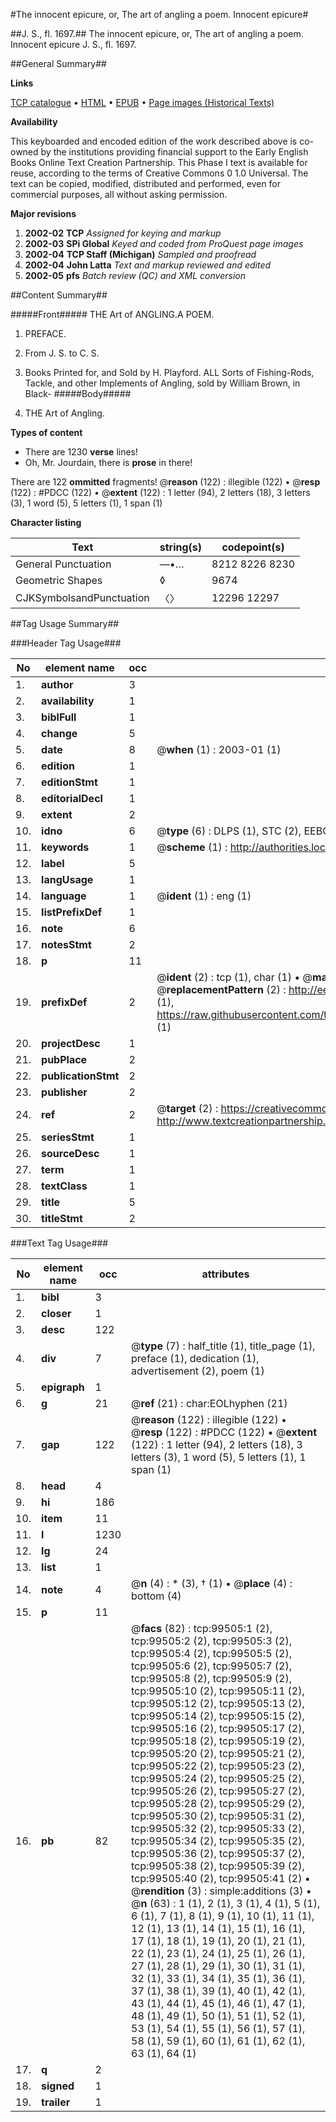 #The innocent epicure, or, The art of angling a poem. Innocent epicure#

##J. S., fl. 1697.##
The innocent epicure, or, The art of angling a poem.
Innocent epicure
J. S., fl. 1697.

##General Summary##

**Links**

[TCP catalogue](http://www.ota.ox.ac.uk/tcp/)  • 
[HTML](http://tei.it.ox.ac.uk/tcp/Texts-HTML/free/A62/A62957.html)  • 
[EPUB](http://tei.it.ox.ac.uk/tcp/Texts-EPUB/free/A62/A62957.epub) • 
[Page images (Historical Texts)](https://data.historicaltexts.jisc.ac.uk/view?pubId=eebo-13429079e&pageId=eebo-13429079e-99505-1)

**Availability**

This keyboarded and encoded edition of the
	       work described above is co-owned by the institutions
	       providing financial support to the Early English Books
	       Online Text Creation Partnership. This Phase I text is
	       available for reuse, according to the terms of Creative
	       Commons 0 1.0 Universal. The text can be copied,
	       modified, distributed and performed, even for
	       commercial purposes, all without asking permission.

**Major revisions**

1. __2002-02__ __TCP__ *Assigned for keying and markup*
1. __2002-03__ __SPi Global__ *Keyed and coded from ProQuest page images*
1. __2002-04__ __TCP Staff (Michigan)__ *Sampled and proofread*
1. __2002-04__ __John Latta__ *Text and markup reviewed and edited*
1. __2002-05__ __pfs__ *Batch review (QC) and XML conversion*

##Content Summary##

#####Front#####
THE Art of ANGLING.A POEM.
1. PREFACE.

1. From J. S. to C. S.

1. Books Printed for, and Sold by H. Playford.
ALL Sorts of Fishing-Rods, Tackle, and other Implements of Angling, sold by William Brown, in Black-
#####Body#####

1. THE Art of Angling.

**Types of content**

  * There are 1230 **verse** lines!
  * Oh, Mr. Jourdain, there is **prose** in there!

There are 122 **ommitted** fragments! 
 @__reason__ (122) : illegible (122)  •  @__resp__ (122) : #PDCC (122)  •  @__extent__ (122) : 1 letter (94), 2 letters (18), 3 letters (3), 1 word (5), 5 letters (1), 1 span (1)

**Character listing**


|Text|string(s)|codepoint(s)|
|---|---|---|
|General Punctuation|—•…|8212 8226 8230|
|Geometric Shapes|◊|9674|
|CJKSymbolsandPunctuation|〈〉|12296 12297|

##Tag Usage Summary##

###Header Tag Usage###

|No|element name|occ|attributes|
|---|---|---|---|
|1.|__author__|3||
|2.|__availability__|1||
|3.|__biblFull__|1||
|4.|__change__|5||
|5.|__date__|8| @__when__ (1) : 2003-01 (1)|
|6.|__edition__|1||
|7.|__editionStmt__|1||
|8.|__editorialDecl__|1||
|9.|__extent__|2||
|10.|__idno__|6| @__type__ (6) : DLPS (1), STC (2), EEBO-CITATION (1), OCLC (1), VID (1)|
|11.|__keywords__|1| @__scheme__ (1) : http://authorities.loc.gov/ (1)|
|12.|__label__|5||
|13.|__langUsage__|1||
|14.|__language__|1| @__ident__ (1) : eng (1)|
|15.|__listPrefixDef__|1||
|16.|__note__|6||
|17.|__notesStmt__|2||
|18.|__p__|11||
|19.|__prefixDef__|2| @__ident__ (2) : tcp (1), char (1)  •  @__matchPattern__ (2) : ([0-9\-]+):([0-9IVX]+) (1), (.+) (1)  •  @__replacementPattern__ (2) : http://eebo.chadwyck.com/downloadtiff?vid=$1&page=$2 (1), https://raw.githubusercontent.com/textcreationpartnership/Texts/master/tcpchars.xml#$1 (1)|
|20.|__projectDesc__|1||
|21.|__pubPlace__|2||
|22.|__publicationStmt__|2||
|23.|__publisher__|2||
|24.|__ref__|2| @__target__ (2) : https://creativecommons.org/publicdomain/zero/1.0/ (1), http://www.textcreationpartnership.org/docs/. (1)|
|25.|__seriesStmt__|1||
|26.|__sourceDesc__|1||
|27.|__term__|1||
|28.|__textClass__|1||
|29.|__title__|5||
|30.|__titleStmt__|2||


###Text Tag Usage###

|No|element name|occ|attributes|
|---|---|---|---|
|1.|__bibl__|3||
|2.|__closer__|1||
|3.|__desc__|122||
|4.|__div__|7| @__type__ (7) : half_title (1), title_page (1), preface (1), dedication (1), advertisement (2), poem (1)|
|5.|__epigraph__|1||
|6.|__g__|21| @__ref__ (21) : char:EOLhyphen (21)|
|7.|__gap__|122| @__reason__ (122) : illegible (122)  •  @__resp__ (122) : #PDCC (122)  •  @__extent__ (122) : 1 letter (94), 2 letters (18), 3 letters (3), 1 word (5), 5 letters (1), 1 span (1)|
|8.|__head__|4||
|9.|__hi__|186||
|10.|__item__|11||
|11.|__l__|1230||
|12.|__lg__|24||
|13.|__list__|1||
|14.|__note__|4| @__n__ (4) : * (3), † (1)  •  @__place__ (4) : bottom (4)|
|15.|__p__|11||
|16.|__pb__|82| @__facs__ (82) : tcp:99505:1 (2), tcp:99505:2 (2), tcp:99505:3 (2), tcp:99505:4 (2), tcp:99505:5 (2), tcp:99505:6 (2), tcp:99505:7 (2), tcp:99505:8 (2), tcp:99505:9 (2), tcp:99505:10 (2), tcp:99505:11 (2), tcp:99505:12 (2), tcp:99505:13 (2), tcp:99505:14 (2), tcp:99505:15 (2), tcp:99505:16 (2), tcp:99505:17 (2), tcp:99505:18 (2), tcp:99505:19 (2), tcp:99505:20 (2), tcp:99505:21 (2), tcp:99505:22 (2), tcp:99505:23 (2), tcp:99505:24 (2), tcp:99505:25 (2), tcp:99505:26 (2), tcp:99505:27 (2), tcp:99505:28 (2), tcp:99505:29 (2), tcp:99505:30 (2), tcp:99505:31 (2), tcp:99505:32 (2), tcp:99505:33 (2), tcp:99505:34 (2), tcp:99505:35 (2), tcp:99505:36 (2), tcp:99505:37 (2), tcp:99505:38 (2), tcp:99505:39 (2), tcp:99505:40 (2), tcp:99505:41 (2)  •  @__rendition__ (3) : simple:additions (3)  •  @__n__ (63) : 1 (1), 2 (1), 3 (1), 4 (1), 5 (1), 6 (1), 7 (1), 8 (1), 9 (1), 10 (1), 11 (1), 12 (1), 13 (1), 14 (1), 15 (1), 16 (1), 17 (1), 18 (1), 19 (1), 20 (1), 21 (1), 22 (1), 23 (1), 24 (1), 25 (1), 26 (1), 27 (1), 28 (1), 29 (1), 30 (1), 31 (1), 32 (1), 33 (1), 34 (1), 35 (1), 36 (1), 37 (1), 38 (1), 39 (1), 40 (1), 42 (1), 43 (1), 44 (1), 45 (1), 46 (1), 47 (1), 48 (1), 49 (1), 50 (1), 51 (1), 52 (1), 53 (1), 54 (1), 55 (1), 56 (1), 57 (1), 58 (1), 59 (1), 60 (1), 61 (1), 62 (1), 63 (1), 64 (1)|
|17.|__q__|2||
|18.|__signed__|1||
|19.|__trailer__|1||
